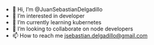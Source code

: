 - 👋 Hi, I’m @JuanSebastianDelgadillo
- 👀 I’m interested in developer
- 🌱 I’m currently learning kubernetes
- 💞️ I’m looking to collaborate on node developers
- 📫 How to reach me jsebastian.delgadillo@gmail.com

<!---
JuanSebastianDelgadillo/JuanSebastianDelgadillo is a ✨ special ✨ repository because its `README.md` (this file) appears on your GitHub profile.
You can click the Preview link to take a look at your changes.
--->
